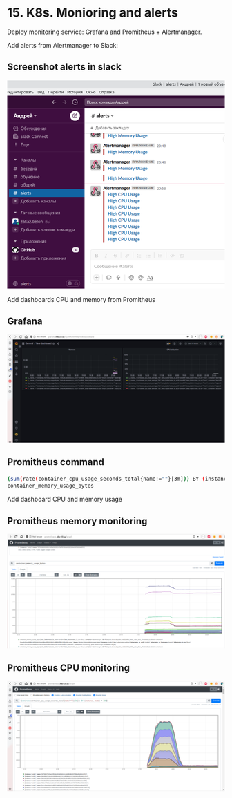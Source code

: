 # 15. K8s. Monioring and alerts

Deploy monitoring service: Grafana and Promitheus + Alertmanager.

Add alerts from Alertmanager to Slack:
## Screenshot alerts in slack
![alt text](figures/slack.png)

Add dashboards CPU and memory from Promitheus
## Grafana
![alt text](figures/grafana.png)

## Promitheus command
```bash
(sum(rate(container_cpu_usage_seconds_total{name!=""}[3m])) BY (instance, name) * 100)
container_memory_usage_bytes
```
Add dashboard CPU and memory usage
## Promitheus memory monitoring
![alt text](figures/Promitheus_memory.png)

## Promitheus CPU monitoring
![alt text](figures/Promitheus_CPU.png)
